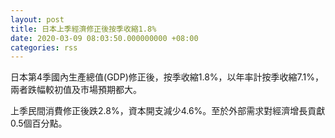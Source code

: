```yaml
---
layout: post
title: 日本上季經濟修正後按季收縮1.8%
date: 2020-03-09 08:03:50.000000000 +08:00
categories: rss
---
```


日本第4季國內生產總值(GDP)修正後，按季收縮1.8%，以年率計按季收縮7.1%，兩者跌幅較初值及市場預期都大。

上季民間消費修正後跌2.8%，資本開支減少4.6%。至於外部需求對經濟增長貢獻0.5個百分點。
